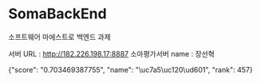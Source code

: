 # SomaBackEnd

소프트웨어 마에스트로 백엔드 과제

서버 URL : http://182.226.198.17:8887
소마평가서버 name : 장선혁

{"score": "0.703469387755", "name": "\uc7a5\uc120\ud601", "rank": 457}
